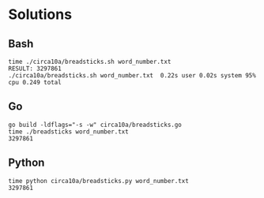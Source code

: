 # Solutions

## Bash

```shell
time ./circa10a/breadsticks.sh word_number.txt
RESULT: 3297861
./circa10a/breadsticks.sh word_number.txt  0.22s user 0.02s system 95% cpu 0.249 total
```

## Go

```shell
go build -ldflags="-s -w" circa10a/breadsticks.go
time ./breadsticks word_number.txt
3297861
```

## Python

```shell
time python circa10a/breadsticks.py word_number.txt
3297861
```
